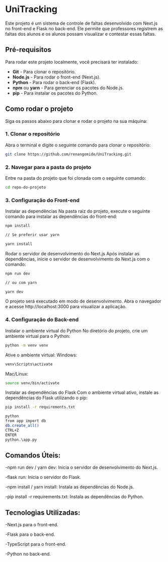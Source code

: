 # UniTracking

Este projeto é um sistema de controle de faltas desenvolvido com Next.js no front-end e Flask no back-end. Ele permite que professores registrem as faltas dos alunos e os alunos possam visualizar e contestar essas faltas.

## Pré-requisitos

Para rodar este projeto localmente, você precisará ter instalado:

- **Git** - Para clonar o repositório.
- **Node.js** - Para rodar o front-end (Next.js).
- **Python** - Para rodar o back-end (Flask).
- **npm** ou **yarn** - Para gerenciar os pacotes do Node.js.
- **pip** - Para instalar os pacotes do Python.

## Como rodar o projeto

Siga os passos abaixo para clonar e rodar o projeto na sua máquina:

### 1. Clonar o repositório

Abra o terminal e digite o seguinte comando para clonar o repositório:

```bash
git clone https://github.com/renangomide/UniTracking.git
```
### 2. Navegar para a pasta do projeto
Entre na pasta do projeto que foi clonada com o seguinte comando:

```bash
cd repo-do-projeto
```
### 3. Configuração do Front-end
Instalar as dependências
Na pasta raiz do projeto, execute o seguinte comando para instalar as dependências do front-end:

```bash
npm install

// Se preferir usar yarn

yarn install
```
Rodar o servidor de desenvolvimento do Next.js
Após instalar as dependências, inicie o servidor de desenvolvimento do Next.js com o comando:

```bash
npm run dev

// ou com yarn

yarn dev
```

O projeto será executado em modo de desenvolvimento. Abra o navegador e acesse http://localhost:3000 para visualizar a aplicação.

### 4. Configuração do Back-end
Instalar o ambiente virtual do Python
No diretório do projeto, crie um ambiente virtual para o Python:
```bash
python -m venv venv
```
Ative o ambiente virtual:
 Windows: 
```bash
venv\Scripts\activate
```
Mac/Linux:
```bash
source venv/bin/activate
```
Instalar as dependências do Flask
Com o ambiente virtual ativo, instale as dependências do Flask utilizando o pip:
```bash
pip install -r requirements.txt
```
```bash
python
from app import db
db.create_all()
CTRL+Z
ENTER
python.\app.py
```


## Comandos Úteis:

-npm run dev / yarn dev: Inicia o servidor de desenvolvimento do Next.js.

-flask run: Inicia o servidor do Flask.

-npm install / yarn install: Instala as dependências do Node.js.

-pip install -r requirements.txt: Instala as dependências do Python.

## Tecnologias Utilizadas:

-Next.js para o front-end.

-Flask para o back-end.

-TypeScript para o front-end.

-Python no back-end.

